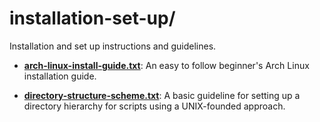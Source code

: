 
# installation-set-up/

Installation and set up instructions and guidelines.

* [**arch-linux-install-guide.txt**](arch-linux-install-guide.txt): An easy to follow beginner's Arch Linux installation guide.

* [**directory-structure-scheme.txt**](directory-structure-scheme.txt): A basic guideline for setting up a directory hierarchy for scripts using a UNIX-founded approach.
